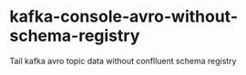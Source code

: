 # kafka-console-avro-without-schema-registry
Tail kafka avro topic data without conflluent schema registry
